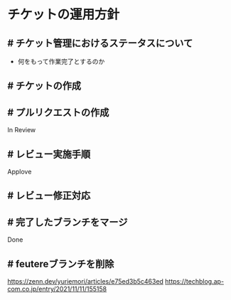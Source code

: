 # チケットの運用方針
## # チケット管理におけるステータスについて
- 何をもって作業完了とするのか

## # チケットの作成

## # プルリクエストの作成
In Review

## # レビュー実施手順

Applove

## # レビュー修正対応

## # 完了したブランチをマージ
Done

## # feutereブランチを削除
https://zenn.dev/yuriemori/articles/e75ed3b5c463ed
https://techblog.ap-com.co.jp/entry/2021/11/11/155158